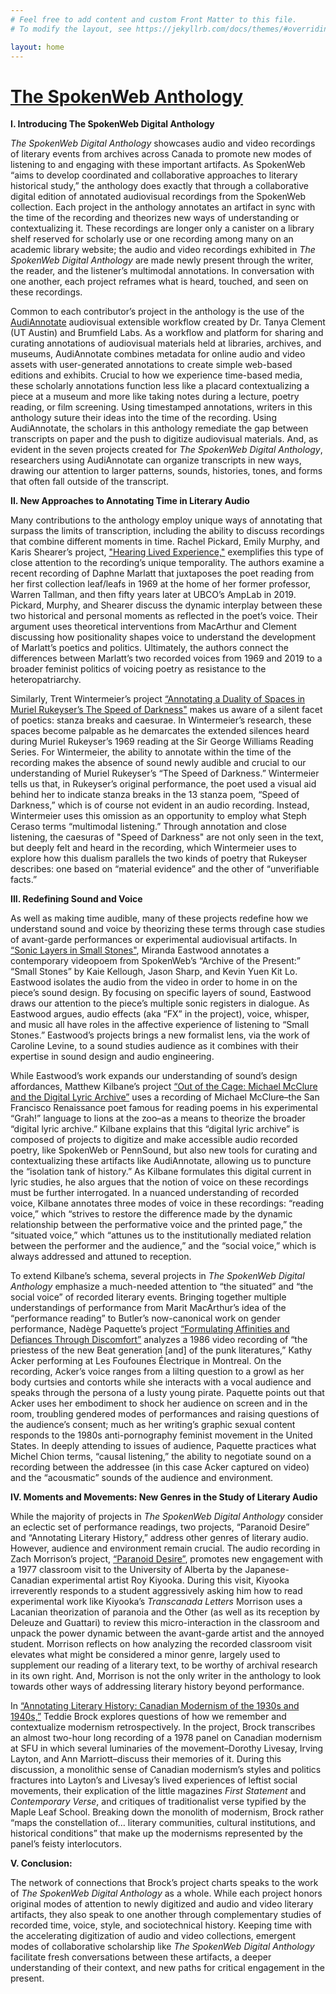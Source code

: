 ```yaml
---
# Feel free to add content and custom Front Matter to this file.
# To modify the layout, see https://jekyllrb.com/docs/themes/#overriding-theme-defaults

layout: home
---
```

# [The SpokenWeb Anthology](https://hipstas.github.io/spokenweb-anthology/)

**I. Introducing The SpokenWeb Digital Anthology**     

*The SpokenWeb Digital Anthology* showcases audio and video recordings of literary events from archives across Canada to promote new modes of listening to and engaging with these important artifacts. As SpokenWeb “aims to develop coordinated and collaborative approaches to literary historical study,” the anthology does exactly that through a collaborative digital edition of annotated audiovisual recordings from the SpokenWeb collection. Each project in the anthology annotates an artifact in sync with the time of the recording and theorizes new ways of understanding or contextualizing it. These recordings are longer only a canister on a library shelf reserved for scholarly use or one recording among many on an academic library website; the audio and video recordings exhibited in *The SpokenWeb Digital Anthology* are made newly present through the writer, the reader, and the listener’s multimodal annotations. In conversation with one another, each project reframes what is heard, touched, and seen on these recordings.  

Common to each contributor’s project in the anthology is the use of the [AudiAnnotate](https://hipstas.github.io/AudiAnnotate/) audiovisual extensible workflow created by Dr. Tanya Clement (UT Austin) and Brumfield Labs. As a workflow and platform for sharing and curating annotations of audiovisual materials held at libraries, archives, and museums, AudiAnnotate combines metadata for online audio and video assets with user-generated annotations to create simple web-based editions and exhibits. Crucial to how we experience time-based media, these scholarly annotations function less like a placard contextualizing a piece at a museum and more like taking notes during a lecture, poetry reading, or film screening. Using timestamped annotations, writers in this anthology suture their ideas into the time of the recording. Using AudiAnnotate, the scholars in this anthology remediate the gap between transcripts on paper and the push to digitize audiovisual materials. And, as evident in the seven projects created for *The SpokenWeb Digital Anthology*, researchers using AudiAnnotate can organize transcripts in new ways, drawing our attention to larger patterns, sounds, histories, tones, and forms that often fall outside of the transcript.  

**II. New Approaches to Annotating Time in Literary Audio**

Many contributions to the anthology employ unique ways of annotating that surpass the limits of transcription, including the ability to discuss recordings that combine different moments in time. Rachel Pickard, Emily Murphy, and Karis Shearer’s project, ["Hearing Lived Experience,"](https://hipstas.github.io/hearing-lived-experience/) exemplifies this type of close attention to the recording’s unique temporality. The authors examine a recent recording of Daphne Marlatt that juxtaposes the poet reading from her first collection leaf/leafs in 1969 at the home of her former professor, Warren Tallman, and then fifty years later at UBCO’s AmpLab in 2019. Pickard, Murphy, and Shearer discuss the dynamic interplay between these two historical and personal moments as reflected in the poet’s voice. Their argument uses theoretical interventions from MacArthur and Clement discussing how positionality shapes voice to understand the development of Marlatt’s poetics and politics. Ultimately, the authors connect the differences between Marlatt’s two recorded voices from 1969 and 2019 to a broader feminist politics of voicing poetry as resistance to the heteropatriarchy.  

Similarly, Trent Wintermeier’s project [“Annotating a Duality of Spaces in Muriel Rukeyser’s The Speed of Darkness"](https://hipstas.github.io/The-speed-of-darkness/)  makes us aware of a silent facet of poetics: stanza breaks and caesurae. In Wintermeier’s research, these spaces become palpable as he demarcates the extended silences heard during Muriel Rukeyser’s 1969 reading at the Sir George Williams Reading Series. For Wintermeier, the ability to annotate within the time of the recording makes the absence of sound newly audible and crucial to our understanding of Muriel Rukeyser’s “The Speed of Darkness.” Wintermeier tells us that, in Rukeyser’s original performance, the poet used a visual aid behind her to indicate stanza breaks in the 13 stanza poem, “Speed of Darkness,” which is of course not evident in an audio recording. Instead, Wintermeier uses this omission as an opportunity to employ what Steph Ceraso terms “multimodal listening.” Through annotation and close listening, the caesuras of "Speed of Darkness" are not only seen in the text, but deeply felt and heard in the recording, which Wintermeier uses to explore how this dualism parallels the two kinds of poetry that Rukeyser describes: one based on “material evidence” and the other of “unverifiable facts.”  

**III. Redefining Sound and Voice** 

As well as making time audible, many of these projects redefine how we understand sound and voice by theorizing these terms through case studies of avant-garde performances or experimental audiovisual artifacts. In [“Sonic Layers in Small Stones"](https://hipstas.github.io/small-stones-sonic-layers/), Miranda Eastwood annotates a contemporary videopoem from SpokenWeb’s “Archive of the Present:” “Small Stones” by Kaie Kellough, Jason Sharp, and Kevin Yuen Kit Lo. Eastwood isolates the audio from the video in order to home in on the piece’s sound design. By focusing on specific layers of sound, Eastwood draws our attention to the piece’s multiple sonic registers in dialogue. As Eastwood argues, audio effects (aka “FX” in the project), voice, whisper, and music all have roles in the affective experience of listening to “Small Stones.” Eastwood’s projects brings a new formalist lens, via the work of Caroline Levine, to a sound studies audience as it combines with their expertise in sound design and audio engineering.  

While Eastwood’s work expands our understanding of sound’s design affordances, Matthew Kilbane’s project [“Out of the Cage: Michael McClure and the Digital Lyric Archive”](https://hipstas.github.io/out-of-the-cage-michael-mcclure-and-the-digital-lyric-archive/) uses a recording of Michael McClure–the San Francisco Renaissance poet famous for reading poems in his experimental “Grah!” language to lions at the zoo–as a means to theorize the broader “digital lyric archive.” Kilbane explains that this “digital lyric archive” is composed of projects to digitize and make accessible audio recorded poetry, like SpokenWeb or PennSound, but also new tools for curating and contextualizing these artifacts like AudiAnnotate, allowing us to puncture the “isolation tank of history.” As Kilbane formulates this digital current in lyric studies, he also argues that the notion of voice on these recordings must be further interrogated. In a nuanced understanding of recorded voice, Kilbane annotates three modes of voice in these recordings: “reading voice,” which “strives to restore the difference made by the dynamic relationship between the performative voice and the printed page,” the “situated voice,” which “attunes us to the institutionally mediated relation between the performer and the audience,” and the “social voice,” which is always addressed and attuned to reception.  

To extend Kilbane’s schema, several projects in *The SpokenWeb Digital Anthology* emphasize a much-needed attention to “the situated” and “the social voice” of recorded literary events. Bringing together multiple understandings of performance from Marit MacArthur’s idea of the “performance reading” to Butler’s now-canonical work on gender performance, Nadège Paquette’s project [“Formulating Affinities and Defiances Through Discomfort”](https://hipstas.github.io/performance-reading-acker/) analyzes a 1986 video recording of “the priestess of the new Beat generation [and] of the punk literatures,” Kathy Acker performing at Les Foufounes Électrique in Montreal. On the recording, Acker’s voice ranges from a lilting question to a growl as her body curtsies and contorts while she interacts with a vocal audience and speaks through the persona of a lusty young pirate. Paquette points out that Acker uses her embodiment to shock her audience on screen and in the room, troubling gendered modes of performances and raising questions of the audience’s consent; much as her writing’s graphic sexual content responds to the 1980s anti-pornography feminist movement in the United States. In deeply attending to issues of audience, Paquette practices what Michel Chion terms, “causal listening,” the ability to negotiate sound on a recording between the addressee (in this case Acker captured on video) and the “acousmatic” sounds of the audience and environment.  

**IV. Moments and Movements: New Genres in the Study of Literary Audio**

While the majority of projects in *The SpokenWeb Digital Anthology* consider an eclectic set of performance readings, two projects, “Paranoid Desire” and “Annotating Literary History,” address other genres of literary audio. However, audience and environment remain crucial. The audio recording in Zach Morrison’s project, [“Paranoid Desire”](https://zachmorrison.github.io/Roy-Kiyooka-Classroom-Visit-University-of-Alberta-1977/), promotes new engagement with a 1977 classroom visit to the University of Alberta by the Japanese-Canadian experimental artist Roy Kiyooka. During this visit, Kiyooka irreverently responds to a student aggressively asking him how to read experimental work like Kiyooka’s *Transcanada Letters* Morrison uses a Lacanian theorization of paranoia and the Other (as well as its reception by Deleuze and Guattari) to review this micro-interaction in the classroom and unpack the power dynamic between the avant-garde artist and the annoyed student. Morrison reflects on how analyzing the recorded classroom visit elevates what might be considered a minor genre, largely used to supplement our reading of a literary text, to be worthy of archival research in its own right. And, Morrison is not the only writer in the anthology to look towards other ways of addressing literary history beyond performance.  

In [“Annotating Literary History: Canadian Modernism of the 1930s and 1940s,”](https://hipstas.github.io/sfu-poetry-panel) Teddie Brock explores questions of how we remember and contextualize modernism retrospectively. In the project, Brock transcribes an almost two-hour long recording of a 1978 panel on Canadian modernism at SFU in which several luminaries of the movement–Dorothy Livesay, Irving Layton, and Ann Marriott–discuss their memories of it. During this discussion, a monolithic sense of Canadian modernism’s styles and politics fractures into Layton’s and Livesay’s lived experiences of leftist social movements, their explication of the little magazines *First Statement* and *Contemporary Verse*, and critiques of traditionalist verse typified by the Maple Leaf School. Breaking down the monolith of modernism, Brock rather  “maps the constellation of… literary communities, cultural institutions, and historical conditions” that make up the modernisms represented by the panel’s feisty interlocutors.  

**V. Conclusion:**

The network of connections that Brock’s project charts speaks to the work of *The SpokenWeb Digital Anthology* as a whole. While each project honors original modes of attention to newly digitized and audio and video literary artifacts, they also speak to one another through complementary studies of recorded time, voice, style, and sociotechnical history. Keeping time with the accelerating digitization of audio and video collections, emergent modes of collaborative scholarship like *The SpokenWeb Digital Anthology* facilitate fresh conversations between these artifacts, a deeper understanding of their context, and new paths for critical engagement in the present. 
